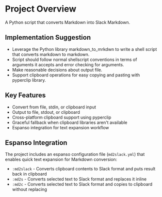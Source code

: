 # Project Overview

A Python script that converts Markdown into Slack Markdown.

## Implementation Suggestion

- Leverage the Python library markdown_to_mrkdwn to write a shell script that converts markdown to markdown.
- Script should follow normal shellscript conventions in terms of arguments it accepts and error checking for arguments.
- Make reasonable decisions about output file.
- Support clipboard operations for easy copying and pasting with pyperclip library.

## Key Features

- Convert from file, stdin, or clipboard input
- Output to file, stdout, or clipboard
- Cross-platform clipboard support using pyperclip
- Graceful fallback when clipboard libraries aren't available
- Espanso integration for text expansion workflow

## Espanso Integration

The project includes an espanso configuration file (`md2slack.yml`) that enables quick text expansion for Markdown conversion:

- `:md2slack` - Converts clipboard contents to Slack format and puts result back in clipboard
- `:md2s` - Converts selected text to Slack format and replaces it inline
- `:md2c` - Converts selected text to Slack format and copies to clipboard without replacing

